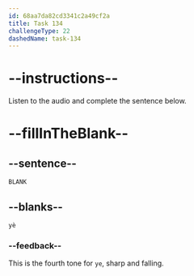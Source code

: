 ```yaml
---
id: 68aa7da82cd3341c2a49cf2a
title: Task 134
challengeType: 22
dashedName: task-134
---
```


<!-- (Audio) A: yè -->

# --instructions--

Listen to the audio and complete the sentence below.

# --fillInTheBlank--

## --sentence--

`BLANK`

## --blanks--

`yè`

### --feedback--

This is the fourth tone for `ye`, sharp and falling.
